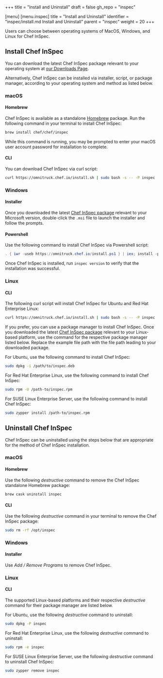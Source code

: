 +++
title = "Install and Uninstall"
draft = false
gh_repo = "inspec"

[menu]
  [menu.inspec]
    title = "Install and Uninstall"
    identifier = "inspec/install.md Install and Uninstall"
    parent = "inspec"
    weight = 20
+++

Users can choose between operating systems of MacOS, Windows, and Linux for Chef InSpec.

## Install Chef InSpec

You can download the latest Chef InSpec package relevant to your operating system
at [our Downloads Page](https://downloads.chef.io/inspec).

Alternatively, Chef InSpec can be installed via installer, script, or package
manager, according to your operating system and method as listed below.

### macOS

#### Homebrew

Chef InSpec is available as a standalone [Homebrew](https://brew.sh/) package.
Run the following command in your terminal to install Chef InSpec:

```bash
brew install chef/chef/inspec
```

While this command is running, you may be prompted to enter your macOS user account
password for installation to complete.

#### CLI

You can download Chef InSpec via curl script:

```bash
curl https://omnitruck.chef.io/install.sh | sudo bash -s -- -P inspec
```

### Windows

#### Installer

Once you downloaded the latest [Chef InSpec package](https://downloads.chef.io/inspec)
relevant to your Microsoft version, double-click the `.msi` file to launch the
installer and follow the prompts.

#### Powershell

Use the following command to install Chef InSpec via Powershell script:

```powershell
. { iwr -useb https://omnitruck.chef.io/install.ps1 } | iex; install -project inspec
```

Once Chef InSpec is installed, run `inspec version` to verify that the installation
was successful.

### Linux

#### CLI

The following curl script will install Chef InSpec for Ubuntu and Red Hat Enterprise Linux:

```bash
curl https://omnitruck.chef.io/install.sh | sudo bash -s -- -P inspec
```

If you prefer, you can use a package manager to install Chef InSpec.
Once you downloaded the latest [Chef InSpec package](https://downloads.chef.io/inspec)
relevant to your Linux-based platform, use the command for the respective package
manager listed below. Replace the example file path with the file path leading to
your downloaded package.

For Ubuntu, use the following command to install Chef InSpec:

```bash
sudo dpkg -i /path/to/inspec.deb
```

For Red Hat Enterprise Linux, use the following command to install Chef InSpec:

```bash
sudo rpm -U /path-to/inspec.rpm
```

For SUSE Linux Enterprise Server, use the following command to install Chef InSpec:

```bash
sudo zypper install /path-to/inspec.rpm
```


## Uninstall Chef InSpec

Chef InSpec can be uninstalled using the steps below that are appropriate for the
method of Chef InSpec installation.

### macOS

#### Homebrew

Use the following *destructive* command to remove the Chef InSpec standalone Homebrew package:

```bash
brew cask uninstall inspec
```

#### CLI

Use the following *destructive* command in your terminal to remove the Chef InSpec package:

```bash
sudo rm -rf /opt/inspec
```

### Windows

#### Installer

Use *Add / Remove Programs* to remove Chef InSpec.

### Linux

#### CLI

The supported Linux-based platforms and their respective *destructive* command
for their package manager are listed below.

For Ubuntu, use the following *destructive* command to uninstall:

```bash
sudo dpkg -P inspec
```

For Red Hat Enterprise Linux, use the following *destructive* command to uninstall:

```bash
sudo rpm -e inspec
```

For SUSE Linux Enterprise Server, use the following *destructive* command to uninstall Chef InSpec:

```bash
sudo zypper remove inspec
```
